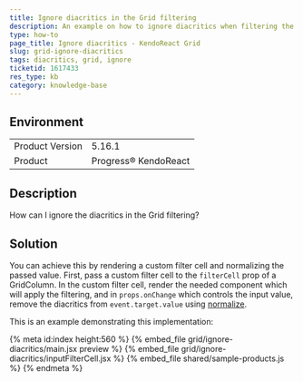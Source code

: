 ```yaml
---
title: Ignore diacritics in the Grid filtering
description: An example on how to ignore diacritics when filtering the KendoReact Grid.
type: how-to
page_title: Ignore diacritics - KendoReact Grid
slug: grid-ignore-diacritics
tags: diacritics, grid, ignore
ticketid: 1617433
res_type: kb
category: knowledge-base
---
```


## Environment

<table>
	<tbody>
		<tr>
			<td>Product Version</td>
			<td>5.16.1</td>
		</tr>
		<tr>
			<td>Product</td>
			<td>Progress® KendoReact</td>
		</tr>
	</tbody>
</table>


## Description  

How can I ignore the diacritics in the Grid filtering?

## Solution

You can achieve this by rendering a custom filter cell and normalizing the passed value. First, pass a custom filter cell to the `filterCell` prop of a GridColumn. In the custom filter cell, render the needed component which will apply the filtering, and in `props.onChange` which controls the input value, remove the diacritics from `event.target.value` using [normalize](https://developer.mozilla.org/en-US/docs/Web/JavaScript/Reference/Global_Objects/String/normalize).

This is an example demonstrating this implementation:

{% meta id:index height:560 %}
{% embed_file grid/ignore-diacritics/main.jsx preview %}
{% embed_file grid/ignore-diacritics/inputFilterCell.jsx %}
{% embed_file shared/sample-products.js %}
{% endmeta %}

